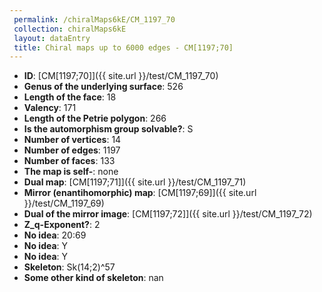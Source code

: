 ```yaml
--- 
 permalink: /chiralMaps6kE/CM_1197_70 
 collection: chiralMaps6kE
 layout: dataEntry
 title: Chiral maps up to 6000 edges - CM[1197;70]
---
```


- **ID**: [CM[1197;70]]({{ site.url }}/test/CM_1197_70)
- **Genus of the underlying surface**: 526
- **Length of the face**: 18
- **Valency**: 171
- **Length of the Petrie polygon**: 266
- **Is the automorphism group solvable?**: S
- **Number of vertices**: 14
- **Number of edges**: 1197
- **Number of faces**: 133
- **The map is self-**: none
- **Dual map**: [CM[1197;71]]({{ site.url }}/test/CM_1197_71)
- **Mirror (enantihomorphic) map**: [CM[1197;69]]({{ site.url }}/test/CM_1197_69)
- **Dual of the mirror image**: [CM[1197;72]]({{ site.url }}/test/CM_1197_72)
- **Z_q-Exponent?**: 2
- **No idea**:  20:69
- **No idea**: Y
- **No idea**: Y
- **Skeleton**: Sk(14;2)^57
- **Some other kind of skeleton**: nan

